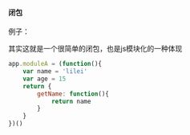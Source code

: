 #### 闭包

例子：

其实这就是一个很简单的闭包，也是js模块化的一种体现

```js
app.moduleA = (function(){
    var name = 'lilei'
    var age = 15
    return {
        getName: function(){
            return name
        }
    }
})()
```


